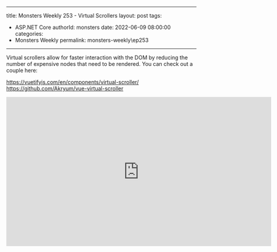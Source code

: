 
---
title: Monsters Weekly 253 -  Virtual Scrollers
layout: post
tags: 
  - ASP.NET Core
authorId: monsters
date: 2022-06-09 08:00:00
categories:
  - Monsters Weekly
permalink: monsters-weekly\ep253
---

Virtual scrollers allow for faster interaction with the DOM by reducing the number of expensive nodes that need to be rendered. You can check out a couple here: 

https://vuetifyjs.com/en/components/virtual-scroller/
https://github.com/Akryum/vue-virtual-scroller

<iframe width="702" height="395" src="https://www.youtube.com/embed/TxIe-MZbFeE" frameborder="0" allow="accelerometer; autoplay; encrypted-media; gyroscope; picture-in-picture" allowfullscreen></iframe>
